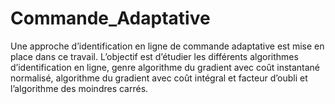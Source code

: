 # Commande_Adaptative
Une approche d’identification en ligne de commande adaptative est mise en place dans ce travail. 
L’objectif est d’étudier les différents algorithmes d’identification en ligne, genre algorithme du gradient avec coût instantané normalisé, algorithme du gradient avec coût intégral et facteur d’oubli et l’algorithme des moindres carrés. 
